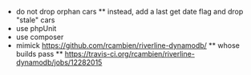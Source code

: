 * do not drop orphan cars
** instead, add a last get date flag and drop "stale" cars
* use phpUnit
* use composer
* mimick https://github.com/rcambien/riverline-dynamodb/
** whose builds pass
** https://travis-ci.org/rcambien/riverline-dynamodb/jobs/12282015
